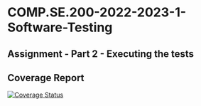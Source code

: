 # COMP.SE.200-2022-2023-1-Software-Testing


## Assignment - Part 2 - Executing the tests 

## Coverage Report 

[![Coverage Status](https://coveralls.io/repos/github/asraful/COMP.SE.200-2022-2023-1-Software-Testing/badge.svg?branch=main)](https://coveralls.io/github/asraful/COMP.SE.200-2022-2023-1-Software-Testing?branch=main)






